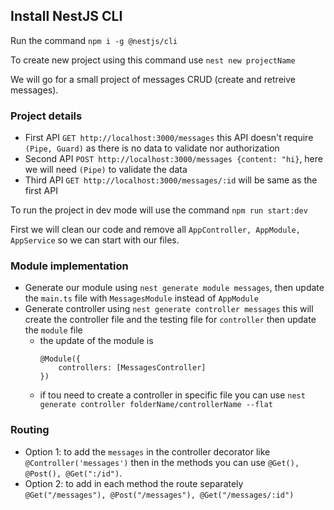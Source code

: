 ## Install NestJS CLI
Run the command `npm i -g @nestjs/cli`

To create new project using this command use `nest new projectName`

We will go for a small project of messages CRUD (create and retreive messages).

### Project details
- First API `GET http://localhost:3000/messages` this API doesn't require `(Pipe, Guard)` as there is no data to validate nor authorization
- Second API `POST http://localhost:3000/messages {content: "hi}`, here we will need `(Pipe)` to validate the data
- Third API `GET http://localhost:3000/messages/:id` will be same as the first API

To run the project in dev mode will use the command `npm run start:dev`

First we will clean our code and remove all `AppController, AppModule, AppService` so we can start with our files.

### Module implementation
- Generate our module using `nest generate module messages`, then update the `main.ts` file with `MessagesModule` instead of `AppModule`
- Generate controller using `nest generate controller messages` this will create the controller file and the testing file for `controller` then update the `module` file 
    - the update of the module is 
        ```
        @Module({
            controllers: [MessagesController]
        })
        ```
    - if tou need to create a controller in specific file you can use `nest generate controller folderName/controllerName --flat`

### Routing
- Option 1: to add the `messages` in the controller decorator like `@Controller('messages')` then in the methods you can use `@Get(), @Post(), @Get(":/id")`.
- Option 2: to add in each method the route separately `@Get("/messages"), @Post("/messages"), @Get("/messages/:id")`
